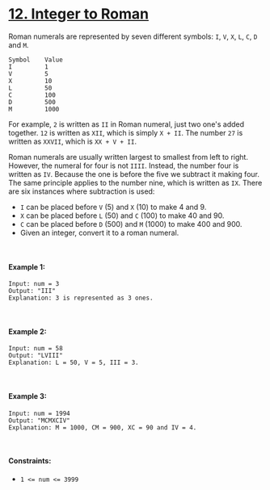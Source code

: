 # [12. Integer to Roman](https://leetcode.com/problems/integer-to-roman/)

Roman numerals are represented by seven different symbols: `I`, `V`, `X`, `L`, `C`, `D` and `M`.

```
Symbol    Value
I         1
V         5
X         10
L         50
C         100
D         500
M         1000
```

For example, `2` is written as `II` in Roman numeral, just two one's added together. `12` is written as `XII`, which is simply `X + II`. The number `27` is written as `XXVII`, which is `XX + V + II`.

Roman numerals are usually written largest to smallest from left to right. However, the numeral for four is not `IIII`. Instead, the number four is written as `IV`. Because the one is before the five we subtract it making four. The same principle applies to the number nine, which is written as `IX`. There are six instances where subtraction is used:

- `I` can be placed before `V` (5) and `X` (10) to make 4 and 9. 
- `X` can be placed before `L` (50) and `C` (100) to make 40 and 90. 
- `C` can be placed before `D` (500) and `M` (1000) to make 400 and 900.
- Given an integer, convert it to a roman numeral.

<br>

#### Example 1:
```
Input: num = 3
Output: "III"
Explanation: 3 is represented as 3 ones.
```
<br>

#### Example 2:
```
Input: num = 58
Output: "LVIII"
Explanation: L = 50, V = 5, III = 3.
```
<br>

#### Example 3:
```
Input: num = 1994
Output: "MCMXCIV"
Explanation: M = 1000, CM = 900, XC = 90 and IV = 4.
```
<br>

#### Constraints:
- `1 <= num <= 3999`
